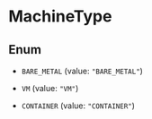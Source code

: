 

# MachineType

## Enum


* `BARE_METAL` (value: `"BARE_METAL"`)

* `VM` (value: `"VM"`)

* `CONTAINER` (value: `"CONTAINER"`)



